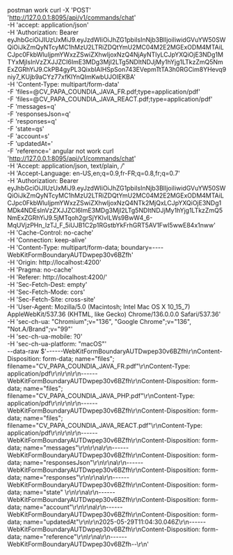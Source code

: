 postman work
curl -X 'POST' \
'http://127.0.0.1:8095/api/v1/commands/chat' \
-H 'accept: application/json' \
-H 'Authorization: Bearer eyJhbGciOiJIUzUxMiJ9.eyJzdWIiOiJhZG1pbiIsInNjb3BlIjoiIiwidGVuYW50SWQiOiJkZmQyNTcyMC1hMzU2LTRiZDQtYmU2MC04M2E2MGExODM4MTAiLCJpc0FkbWluIjpmYWxzZSwiZXhwIjoxNzQ4NjAyNTIyLCJpYXQiOjE3NDg1MTYxMjIsInVzZXJJZCI6ImE3MDg3MjI2LTg5NDItNDJjMy1hYjg1LTkzZmQ5NmExZGRhYiJ9.CkPB4gyPL3QixbIAIHSpSon743EVepmTtTA3h0RGCim8YHevq9niy7_KUjb9aCYz77xfKlYnQImKwbUJOIEKBA' \
-H 'Content-Type: multipart/form-data' \
-F 'files=@CV_PAPA_COUNDIA_JAVA_FR.pdf;type=application/pdf' \
-F 'files=@CV_PAPA_COUNDIA_JAVA_REACT.pdf;type=application/pdf' \
-F 'messages=q' \
-F 'responsesJson=q' \
-F 'responses=q' \
-F 'state=qs' \
-F 'account=s' \
-F 'updatedAt=' \
-F 'reference='
angular  not work
curl 'http://127.0.0.1:8095/api/v1/commands/chat' \
-H 'Accept: application/json, text/plain, */*' \
-H 'Accept-Language: en-US,en;q=0.9,fr-FR;q=0.8,fr;q=0.7' \
-H 'Authorization: Bearer eyJhbGciOiJIUzUxMiJ9.eyJzdWIiOiJhZG1pbiIsInNjb3BlIjoiIiwidGVuYW50SWQiOiJkZmQyNTcyMC1hMzU2LTRiZDQtYmU2MC04M2E2MGExODM4MTAiLCJpc0FkbWluIjpmYWxzZSwiZXhwIjoxNzQ4NTk2MjQxLCJpYXQiOjE3NDg1MDk4NDEsInVzZXJJZCI6ImE3MDg3MjI2LTg5NDItNDJjMy1hYjg1LTkzZmQ5NmExZGRhYiJ9.5jMTqoh2grSjYKlvILWs9BwW4_6-MqUVjzPHn_IzTJ_F_5iUJB1C2p1RGstbYkFrhGRT5AV1FwI5wwE84x1nww' \
-H 'Cache-Control: no-cache' \
-H 'Connection: keep-alive' \
-H 'Content-Type: multipart/form-data; boundary=----WebKitFormBoundaryAUTDwpep30v6BZfh' \
-H 'Origin: http://localhost:4200' \
-H 'Pragma: no-cache' \
-H 'Referer: http://localhost:4200/' \
-H 'Sec-Fetch-Dest: empty' \
-H 'Sec-Fetch-Mode: cors' \
-H 'Sec-Fetch-Site: cross-site' \
-H 'User-Agent: Mozilla/5.0 (Macintosh; Intel Mac OS X 10_15_7) AppleWebKit/537.36 (KHTML, like Gecko) Chrome/136.0.0.0 Safari/537.36' \
-H 'sec-ch-ua: "Chromium";v="136", "Google Chrome";v="136", "Not.A/Brand";v="99"' \
-H 'sec-ch-ua-mobile: ?0' \
-H 'sec-ch-ua-platform: "macOS"' \
--data-raw $'------WebKitFormBoundaryAUTDwpep30v6BZfh\r\nContent-Disposition: form-data; name="files"; filename="CV_PAPA_COUNDIA_JAVA_FR.pdf"\r\nContent-Type: application/pdf\r\n\r\n\r\n------WebKitFormBoundaryAUTDwpep30v6BZfh\r\nContent-Disposition: form-data; name="files"; filename="CV_PAPA_COUNDIA_JAVA_PHP.pdf"\r\nContent-Type: application/pdf\r\n\r\n\r\n------WebKitFormBoundaryAUTDwpep30v6BZfh\r\nContent-Disposition: form-data; name="files"; filename="CV_PAPA_COUNDIA_JAVA_REACT.pdf"\r\nContent-Type: application/pdf\r\n\r\n\r\n------WebKitFormBoundaryAUTDwpep30v6BZfh\r\nContent-Disposition: form-data; name="messages"\r\n\r\na\r\n------WebKitFormBoundaryAUTDwpep30v6BZfh\r\nContent-Disposition: form-data; name="responsesJson"\r\n\r\na\r\n------WebKitFormBoundaryAUTDwpep30v6BZfh\r\nContent-Disposition: form-data; name="responses"\r\n\r\na\r\n------WebKitFormBoundaryAUTDwpep30v6BZfh\r\nContent-Disposition: form-data; name="state"
\r\n\r\na\r\n------WebKitFormBoundaryAUTDwpep30v6BZfh\r\nContent-Disposition: form-data; name="account"\r\n\r\na\r\n------WebKitFormBoundaryAUTDwpep30v6BZfh\r\nContent-Disposition: form-data; name="updatedAt"\r\n\r\n2025-05-29T11:04:30.046Z\r\n------WebKitFormBoundaryAUTDwpep30v6BZfh\r\nContent-Disposition: form-data; name="reference"\r\n\r\na\r\n------WebKitFormBoundaryAUTDwpep30v6BZfh--\r\n'
